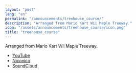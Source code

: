 ```yaml
---
layout: "post"
lang: "en"
permalink: "/announcements/treehouse_course/"
description: "Arranged from Mario Kart Wii Maple Treeway."
icon: "/assets/announcements/treehouse_course/icon.png"
title: "treehouse_course"
---
```


Arranged from Mario Kart Wii Maple Treeway.

- [YouTube](https://www.youtube.com/watch?v=9oRYUY1xuBI)
- [Niconico](https://www.nicovideo.jp/watch/sm43887946)
- [SoundCloud](https://soundcloud.com/cizzuk/treehouse_course)
